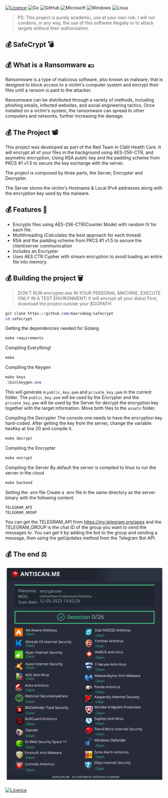[![Licence](https://img.shields.io/github/license/Ileriayo/markdown-badges?style=for-the-badge)](./LICENSE)
![Go](https://img.shields.io/badge/go-%2300ADD8.svg?style=for-the-badge&logo=go&logoColor=white) ![GitHub](https://img.shields.io/badge/github-%23121011.svg?style=for-the-badge&logo=github&logoColor=white) ![Microsoft](https://img.shields.io/badge/Microsoft-0078D4?style=for-the-badge&logo=microsoft&logoColor=white) ![Windows](https://img.shields.io/badge/Windows-0078D6?style=for-the-badge&logo=windows&logoColor=white) ![Linux](https://img.shields.io/badge/Linux-FCC624?style=for-the-badge&logo=linux&logoColor=black)

> PS: This project is purely academic, use at your own risk. I will not condone, in any way, the use of this software illegally or to attack targets without their authorization.
## 💰 SafeCrypt 💣
## 💰 What is a Ransomware 💴
Ransomware is a type of malicious software, also known as malware, that is designed to block access to a victim's computer system and encrypt their files until a ransom is paid to the attacker.

Ransomware can be distributed through a variety of methods, including phishing emails, infected websites, and social engineering tactics. Once installed on a victim's system, the ransomware can spread to other computers and networks, further increasing the damage.

## 💰 The Project 📽️

This project was developed as part of the Red Team in Clalit Health Care. It will encrypt all of your files in the background using AES-256-CTR, and asymetric encryption, Using RSA public key and the padding scheme from PKCS #1 v1.5 to secure the key exchange with the server.

The project is composed by three parts, the Server, Encrypter and Decrypter.

The Server stores the victim's Hostname & Local IPv4 addresses along with the encryption key used by the malware.

## 💰 Features 👾
- Encrypts files using AES-256-CTR(Counter Mode) with random IV for each file.
- Multithreading (Calculates the best approach for each thread)
- RSA and the padding scheme from PKCS #1 v1.5 to secure the client/server communication
- Includes an Encrypter
- Uses AES CTR Cypher with stream encryption to avoid loading an entire file into memory.

## 💰 Building the project 🗑️
> DON'T RUN encrypter.exe IN YOUR PERSONAL MACHINE, EXECUTE ONLY IN A TEST ENVIRONMENT! It will encrypt all your disks!
First, download the project outside your $GOPATH:

```powershell
git clone https://github.com/maorsabag/safecrypt
cd safecrypt
```

Getting the dependencies needed for Golang
```powershell
make requirements
```

Compiling Everything!
```powershell
make
```

Compiling the Keygen
```powershell
make keys
.\bin\keygen.exe
```
This will generate a ```public_key.pem``` and ```private_key.pem``` in the current folder.
The ```public_key.pem``` will be used by the Encrypter and the ```private_key.pem``` will be used by the Server for decrypt the encryption key together with the target information.
Move both files to the ```assets``` folder.

Compiling the Decrypter
The console one needs to have the encryption key hard-coded. After getting the key from the server, change the variable: hexKey at line 20 and compile it.
```powershell
make decrypt
```

Compiling the Encrypter
```powershell
make encrypt
```

Compiling the Server
By default the server is compiled to linux to run the server in the cloud
```powershell
make backend
```

Setting the .env file
Create a .env file in the same directory as the server binary with the following content:
```
TELEGRAM_API
TELEGRAM_GROUP
```
You can get the TELEGRAM_API from https://my.telegram.org/apps and the TELEGRAM_GROUP is the chat ID of the group you want to send the messages to. You can get it by adding the bot to the group and sending a message, then using the getUpdates method from the Telegram Bot API.


## 💰 The end ⚖️
<img src="antiscan.png">

[![Licence](https://img.shields.io/github/license/Ileriayo/markdown-badges?style=for-the-badge)](./LICENSE)

